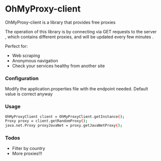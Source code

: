 # OhMyProxy-client

OhMyProxy-client is a library that provides free proxies

The operation of this library is by connecting via GET requests to the server , which contains different proxies, and will be updated every few minutes .

Perfect for:
  - Web scraping
  - Anonymous navigation
  - Check your services healthy from another site

### Configuration

Modify the application.properties file with the endpoint needed. Default value is correct anyway

### Usage

```sh
OhMyProxyClient client = OhMyProxyClient.getInstance();
Proxy proxy = client.getRandomProxy();
java.net.Proxy proxyJavaNet = proxy.getJavaNetProxy();
```

### Todos

 - Filter by country
 - More proxies!!!